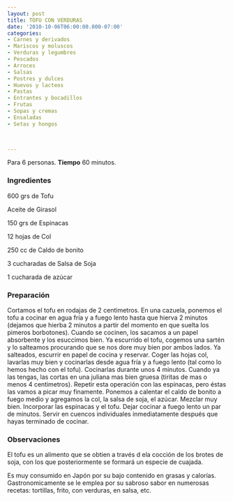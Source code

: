 ```yaml
---
layout: post
title: TOFU CON VERDURAS
date: '2010-10-06T06:00:00.000-07:00'
categories:
- Carnes y derivados
- Mariscos y moluscos
- Verduras y legumbres
- Pescados
- Arroces
- Salsas
- Postres y dulces
- Huevos y lacteos
- Pastas
- Entrantes y bocadillos
- Frutas
- Sopas y cremas
- Ensaladas
- Setas y hongos
 


---
```


Para 6 personas.
<b>Tiempo</b> 60 minutos.

<h3>Ingredientes</h3>

600 grs de Tofu

Aceite de Girasol

150 grs de Espinacas

12 hojas de Col

250 cc de Caldo de bonito

3 cucharadas de Salsa de Soja

1 cucharada de azúcar

<h3>Preparación</h3>

Cortamos el tofu en rodajas de 2 centimetros. En una cazuela, ponemos el tofu a cocinar en agua fría y a fuego lento hasta que hierva 2 minutos (dejamos que hierba 2 minutos a partir del momento en que suelta los pimeros borbotones). Cuando se cocinen, los sacamos a un papel absorbente y los esuccimos bien. Ya escurrido el tofu, cogemos una sartén y lo salteamos procurando que se nos dore muy bien por ambos lados. Ya salteados, escurrir en papel de cocina y reservar. Coger las hojas col, lavarlas muy bien y cocinarlas desde agua fría y a fuego lento (tal como lo hemos hecho con el tofu). Cocinarlas durante unos 4 minutos. Cuando ya las tengas, las cortas en una juliana mas bien gruesa (tiritas de mas o menos 4 centimetros). Repetir esta operación con las espinacas, pero éstas las vamos a picar muy finamente. Ponemos a calentar el caldo de bonito a fuego medio y agregamos la col, la salsa de soja, el azúcar. Mezclar muy bien. Incorporar las espinacas y el tofu. Dejar cocinar a fuego lento un par de minutos. Servir en cuencos individuales inmediatamente después que hayas terminado de cocinar.

<h3>Observaciones</h3>

El tofu es un alimento que se obtien a través d ela cocción de los brotes de soja, con los que posteriormente se formará un especie de cuajada.

Es muy consumido en Japón por su bajo contenido en grasas y calorías. Gastronomicamente se le emplea por su sabroso sabor en numerosas recetas: tortillas, frito, con verduras, en salsa, etc.

